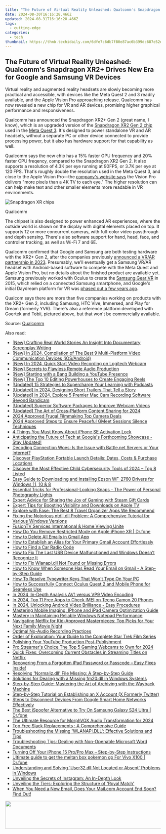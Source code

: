 ```yaml
---
title: "The Future of Virtual Reality Unleashed: Qualcomm's Snapdragon XR2+ Drives New Era for Google and Samsung VR Devices"
date: 2024-08-30T16:16:28.466Z
updated: 2024-08-31T16:16:28.466Z
tags:
  - cutting-edge
categories:
  - tech
thumbnail: https://thmb.techidaily.com/6dfe7c6db7f80e87ac6b399dc687e52e1d331efd7fce0bd5f581a2c33f337372.jpg
---
```


## The Future of Virtual Reality Unleashed: Qualcomm's Snapdragon XR2+ Drives New Era for Google and Samsung VR Devices

Virtual reality and augmented reality headsets are slowly becoming more practical and accessible, with devices like the Meta Quest 2 and 3 readily available, and the Apple Vision Pro approaching release. Qualcomm has now revealed a new chip for VR and AR devices, promising higher graphical performance and responsiveness.

 Qualcomm has announced the Snapdragon XR2+ Gen 2 (great name, I know), which is an upgraded version of the [Snapdragon XR2 Gen 2 chip](https://www.qualcomm.com/products/mobile/snapdragon/xr-vr-ar/snapdragon-xr2-gen-2-platform) used in the [Meta Quest 3](https://article-helps.techidaily.com/new-securing-the-title-top-5-hmds-for-drone-pilots-for-2024/). It's designed to power standalone VR and AR headsets, without a separate PC or other device connected to provide processing power, but it also has hardware support for that capability as well.

 Qualcomm says the new chip has a 15% faster GPU frequency and 20% faster CPU freqency, compared to the Snapdragon XR2 Gen 2\. It also supports a resolution of 4.3K per eye running at 90FPS, or 3.7K per eye at 120 FPS. That's roughly double the resolution used in the Meta Quest 3, and close to the Apple Vision Pro—the [company's website says](https://www.apple.com/apple-vision-pro/) the Vision Pro delivers "more pixels than a 4K TV to each eye." The higher resolution can can help make text and other smaller elements more readable in VR environments.

![Snapdragon XR chips](https://static1.howtogeekimages.com/wordpress/wp-content/uploads/2024/01/snap.jpg) 

Qualcomm

 The chipset is also designed to power enhanced AR experiences, where the outside world is shown on the display with digital elements placed on top. It supports 12 or more concurrent cameras, with full-color video passthrough and depth sensing. There's also software support for hand, head, face, and controller tracking, as well as Wi-Fi 7 and 6E.

 Qualcomm confirmed that Google and Samsung are both testing hardware with the XR2+ Gen 2, after the companies previously [announced a VR/AR partnership in 2023](https://techcrunch.com/2023/02/02/samsung-google-and-qualcomm-are-making-a-mixed-reality-platform/). Presumably, we'll eventually get a Samsung VR/AR headset with Android-based software to compete with the Meta Quest and Apple Vision Pro, but no details about the finished product are available yet. Samsung previously worked with Oculus to create the [Samsung Gear VR](https://www.theverge.com/2015/12/9/9878198/samsung-gear-vr-review-real-world-mainstream) in 2015, which relied on a connected Samsung smartphone, and Google's initial Daydream platform for VR was [phased out a few years ago](https://www.theverge.com/2019/10/16/20915791/google-daydream-samsung-oculus-gear-vr-mobile-vr-platforms-dead).

 Qualcom says there are more than five companies working on products with the XR2+ Gen 2, including Samsung, HTC Vive, Immersed, and Play for Dream (formerly YVR). There's also a reference platform developed with Goertek and Tobii, pictured above, but that won't be commercially available.

 Source: [Qualcomm](https://www.qualcomm.com/news/releases/2024/01/qualcomm-accelerates-new-wave-of-mixed-reality-experiences-with-)

<ins class="adsbygoogle"
     style="display:block"
     data-ad-format="autorelaxed"
     data-ad-client="ca-pub-7571918770474297"
     data-ad-slot="1223367746"></ins>



<ins class="adsbygoogle"
     style="display:block"
     data-ad-client="ca-pub-7571918770474297"
     data-ad-slot="8358498916"
     data-ad-format="auto"
     data-full-width-responsive="true"></ins>

<span class="atpl-alsoreadstyle">Also read:</span>
<div><ul>
<li><a href="https://extra-lessons.techidaily.com/new-crafting-real-world-stories-an-insight-into-documentary-screenplay-writing/"><u>[New] Crafting Real World Stories  An Insight Into Documentary Screenplay Writing</u></a></li>
<li><a href="https://desktop-recording.techidaily.com/new-in-2024-compilation-of-the-best-9-multi-platform-video-communication-devices-iosandroid/"><u>[New] In 2024, Compilation of The Best 9 Multi-Platform Video Communication Devices (iOS/Android)</u></a></li>
<li><a href="https://screen-video-capture.techidaily.com/new-in-2024-quick-start-video-recording-on-logitech-webcam/"><u>[New] In 2024, Quick Start  Video Recording on Logitech Webcam</u></a></li>
<li><a href="https://visual-screen-recording.techidaily.com/new-secrets-to-flawless-remote-audio-production/"><u>[New] Secrets to Flawless Remote Audio Production</u></a></li>
<li><a href="https://youtube-web.techidaily.com/tarting-with-a-bang-building-a-youtube-presence/"><u>[New] Starting with a Bang  Building a YouTube Presence</u></a></li>
<li><a href="https://instagram-clips.techidaily.com/new-the-top-10-editing-powerhouses-to-create-engaging-reels/"><u>[New] The Top 10 Editing Powerhouses to Create Engaging Reels</u></a></li>
<li><a href="https://extra-tips.techidaily.com/updated-15-strategies-to-supercharge-your-learning-with-podcasts/"><u>[Updated] 15 Strategies to Supercharge Your Learning with Podcasts</u></a></li>
<li><a href="https://youtube-sure.techidaily.com/ed-in-2024-designing-short-trailers-that-tell-a-story/"><u>[Updated] In 2024, Designing Short Trailers That Tell a Story</u></a></li>
<li><a href="https://digital-screen-recording.techidaily.com/updated-in-2024-explore-5-premier-mac-cam-recording-software-beyond-bandicam/"><u>[Updated] In 2024, Explore 5 Premier Mac Cam Recording Software Beyond Bandicam</u></a></li>
<li><a href="https://desktop-recording.techidaily.com/updated-superior-software-packages-to-improve-webcam-videos/"><u>[Updated] Superior Software Packages to Improve Webcam Videos</u></a></li>
<li><a href="https://instagram-videos.techidaily.com/updated-the-art-of-cross-platform-content-sharing-for-2024/"><u>[Updated] The Art of Cross-Platform Content Sharing for 2024</u></a></li>
<li><a href="https://some-knowledge.techidaily.com/2024-approved-frugal-filmmaking-top-camera-deals/"><u>2024 Approved  Frugal Filmmaking  Top Camera Deals</u></a></li>
<li><a href="https://screen-recording.techidaily.com/2024-approved-steps-to-ensure-peaceful-gmeet-sessions-silence-techniques/"><u>2024 Approved  Steps to Ensure Peaceful GMeet Sessions  Silence Techniques</u></a></li>
<li><a href="https://activate-lock.techidaily.com/4-things-you-must-know-about-iphone-se-activation-lock-by-drfone-ios/"><u>4 Things You Must Know About iPhone SE Activation Lock</u></a></li>
<li><a href="https://tech-recovery.techidaily.com/anticipating-the-future-of-tech-at-googles-forthcoming-showcase-stay-updated/"><u>Anticipating the Future of Tech at Google's Forthcoming Showcase - Stay Updated!</u></a></li>
<li><a href="https://tech-recovery.techidaily.com/decoding-connection-woes-is-the-issue-with-battlenet-servers-or-your-internet/"><u>Decoding Connection Woes: Is the Issue with Battle.net Servers or Your Internet?</u></a></li>
<li><a href="https://tech-recovery.techidaily.com/discover-playstation-portable-launch-details-dates-costs-and-purchase-locations/"><u>Discover PlayStation Portable Launch Details: Dates, Costs & Purchase Locations</u></a></li>
<li><a href="https://tech-recovery.techidaily.com/1722883270849-discover-the-most-effective-child-cybersecurity-tools-of-2024-top-8-listed/"><u>Discover the Most Effective Child Cybersecurity Tools of 2024 – Top 8 Listed</u></a></li>
<li><a href="https://driver-download.techidaily.com/easy-guide-to-downloading-and-installing-epson-wf-2760-drivers-for-windows-11-10-and-8/"><u>Easy Guide to Downloading and Installing Epson WF-2760 Drivers for Windows 11, 10 & 8</u></a></li>
<li><a href="https://tech-recovery.techidaily.com/essential-tricks-for-professional-looking-snaps-the-power-of-personal-photography-lights/"><u>Essential Tricks for Professional-Looking Snaps - The Power of Personal Photography Lights</u></a></li>
<li><a href="https://tech-recovery.techidaily.com/expert-advice-for-sharing-the-joy-of-gaming-with-steam-gift-cards/"><u>Expert Advice for Sharing the Joy of Gaming with Steam Gift Cards</u></a></li>
<li><a href="https://tech-recovery.techidaily.com/expert-tips-for-boosting-visibility-and-downloads-on-apple-tv/"><u>Expert Tips for Boosting Visibility and Downloads on Apple TV</u></a></li>
<li><a href="https://tech-recovery.techidaily.com/explore-with-ease-the-best-8-travel-organizer-apps-we-recommend/"><u>Explore with Ease: The Best 8 Travel Organizer Apps We Recommend</u></a></li>
<li><a href="https://tech-recovery.techidaily.com/fixing-the-notorious-ntdlldll-problem-a-comprehensive-tutorial-for-various-windows-versions/"><u>Fixing the Notorious ntdll.dll Problem: A Comprehensive Tutorial for Various Windows Versions</u></a></li>
<li><a href="https://extra-lessons.techidaily.com/fusiontv-services-international-and-home-viewing-unite/"><u>FusionTV Services  International & Home Viewing Unite</u></a></li>
<li><a href="https://iphone-unlock.techidaily.com/how-do-you-remove-restricted-mode-on-apple-iphone-xr-drfone-by-drfone-ios/"><u>How Do You Remove Restricted Mode on Apple iPhone XR | Dr.fone</u></a></li>
<li><a href="https://tech-recovery.techidaily.com/how-to-delete-all-emails-in-gmail-app/"><u>How to Delete All Emails in Gmail App</u></a></li>
<li><a href="https://tech-recovery.techidaily.com/how-to-establish-an-alias-for-your-primary-gmail-account-effortlessly/"><u>How to Establish an Alias for Your Primary Gmail Account Effortlessly</u></a></li>
<li><a href="https://tech-recovery.techidaily.com/how-to-find-a-car-radio-code/"><u>How to Find a Car Radio Code</u></a></li>
<li><a href="https://driver-error.techidaily.com/how-to-fix-the-last-usb-device-malfunctioned-and-windows-doesnt-recognize-it/"><u>How to Fix The Last USB Device Malfunctioned and Windows Doesn’t Recognize It</u></a></li>
<li><a href="https://tech-recovery.techidaily.com/how-to-fix-wlanapidll-not-found-or-missing-errors/"><u>How to Fix Wlanapi.dll Not Found or Missing Errors</u></a></li>
<li><a href="https://tech-recovery.techidaily.com/how-to-know-when-someone-has-read-your-email-on-gmail-a-step-by-step-guide/"><u>How to Know When Someone Has Read Your Email on Gmail - A Step-by-Step Guide</u></a></li>
<li><a href="https://tech-recovery.techidaily.com/how-to-resolve-typewriter-keys-that-wont-type-on-your-pc/"><u>How To Resolve Typewriter Keys That Won't Type On Your PC</u></a></li>
<li><a href="https://tech-recovery.techidaily.com/how-to-successfully-connect-oculus-quest-2-and-mobile-phone-for-seamless-use/"><u>How to Successfully Connect Oculus Quest 2 and Mobile Phone for Seamless Use</u></a></li>
<li><a href="https://some-knowledge.techidaily.com/in-2024-in-depth-analysis-av1-versus-vp9-video-encoding/"><u>In 2024, In-Depth Analysis  AV1 versus VP9 Video Encoding</u></a></li>
<li><a href="https://sim-unlock.techidaily.com/in-2024-top-11-free-apps-to-check-imei-on-tecno-camon-20-phones-by-drfone-android/"><u>In 2024, Top 11 Free Apps to Check IMEI on Tecno Camon 20 Phones</u></a></li>
<li><a href="https://some-skills.techidaily.com/in-2024-unlocking-android-video-brilliance-easy-procedures/"><u>In 2024, Unlocking Android Video Brilliance - Easy Procedures</u></a></li>
<li><a href="https://tech-recovery.techidaily.com/mastering-mobile-imaging-iphone-and-ipad-camera-optimization-guide/"><u>Mastering Mobile Imaging: IPhone and iPad Camera Optimization Guide</u></a></li>
<li><a href="https://win11-tips.techidaily.com/mastery-in-maintaining-reliable-windows-notepad-performance/"><u>Mastery in Maintaining Reliable Windows Notepad Performance</u></a></li>
<li><a href="https://tech-recovery.techidaily.com/navigating-netflix-for-kid-approved-masterpieces-top-picks-for-your-next-family-movie-night/"><u>Navigating Netflix for Kid-Approved Masterpieces: Top Picks for Your Next Family Movie Night</u></a></li>
<li><a href="https://desktop-recording.techidaily.com/optimal-no-audio-recording-practices/"><u>Optimal No-Audio Recording Practices</u></a></li>
<li><a href="https://tech-recovery.techidaily.com/order-of-exploration-your-guide-to-the-complete-star-trek-film-series/"><u>Order of Exploration: Your Guide to the Complete Star Trek Film Series</u></a></li>
<li><a href="https://youtube-clips.techidaily.com/polishing-your-youtube-production-post-publishment/"><u>Polishing Your YouTube Production Post-Publishment</u></a></li>
<li><a href="https://video-capture.techidaily.com/pro-streamers-choice-the-top-5-gaming-webcams-to-own-for-2024/"><u>Pro Streamer's Choice  The Top 5 Gaming Webcams to Own for 2024</u></a></li>
<li><a href="https://tech-recovery.techidaily.com/quick-fixes-overcoming-current-obstacles-in-streaming-titles-on-netflix/"><u>Quick Fixes: Overcoming Current Obstacles in Streaming Titles on Netflix</u></a></li>
<li><a href="https://tech-recovery.techidaily.com/recovering-from-a-forgotten-ipad-password-or-passcode-easy-fixes-inside/"><u>Recovering From a Forgotten iPad Password or Passcode – Easy Fixes Inside!</u></a></li>
<li><a href="https://tech-recovery.techidaily.com/resolving-normalizdll-file-missing-a-step-by-step-guide/"><u>Resolving 'Normaliz.dll' File Missing: A Step-by-Step Guide</u></a></li>
<li><a href="https://tech-recovery.techidaily.com/solutions-for-dealing-with-a-missing-fm20dll-in-windows-systems/"><u>Solutions for Dealing with a Missing fm20.dll in Windows Systems</u></a></li>
<li><a href="https://tech-recovery.techidaily.com/step-by-step-guide-mastering-the-art-of-archiving-with-the-wayback-machine/"><u>Step-by-Step Guide: Mastering the Art of Archiving with the Wayback Machine</u></a></li>
<li><a href="https://tech-recovery.techidaily.com/step-by-step-tutorial-on-establishing-an-x-account-x-formerly-twitter/"><u>Step-by-Step Tutorial on Establishing an X Account (X Formerly Twitter)</u></a></li>
<li><a href="https://tech-recovery.techidaily.com/steps-to-disconnect-devices-from-google-smart-home-networks-effectively/"><u>Steps to Disconnect Devices From Google Smart Home Networks Effectively</u></a></li>
<li><a href="https://change-location.techidaily.com/the-best-ispoofer-alternative-to-try-on-samsung-galaxy-s24-ultra-drfone-by-drfone-virtual-android/"><u>The Best iSpoofer Alternative to Try On Samsung Galaxy S24 Ultra | Dr.fone</u></a></li>
<li><a href="https://some-guidance.techidaily.com/the-ultimate-resource-for-morphvox-audio-transformation-for-2024/"><u>The Ultimate Resource for MorphVOX Audio Transformation for 2024</u></a></li>
<li><a href="https://tech-recovery.techidaily.com/top-free-slack-replacements-a-comprehensive-guide/"><u>Top Free Slack Replacements : A Comprehensive Guide</u></a></li>
<li><a href="https://tech-recovery.techidaily.com/troubleshooting-the-missing-wlanapidll-effective-solutions-and-tips/"><u>Troubleshooting the Missing 'WLANAPI.DLL': Effective Solutions and Tips</u></a></li>
<li><a href="https://tech-recovery.techidaily.com/troubleshooting-tips-dealing-with-non-openable-microsoft-word-documents/"><u>Troubleshooting Tips: Dealing with Non-Openable Microsoft Word Documents</u></a></li>
<li><a href="https://tech-recovery.techidaily.com/turning-off-your-iphone-15-propro-max-step-by-step-instructions/"><u>Turning Off Your iPhone 15 Pro/Pro Max – Step-by-Step Instructions</u></a></li>
<li><a href="https://change-location.techidaily.com/ultimate-guide-to-get-the-meltan-box-pokemon-go-for-vivo-x100-drfone-by-drfone-virtual-android/"><u>Ultimate guide to get the meltan box pokemon go For Vivo X100 | Dr.fone</u></a></li>
<li><a href="https://tech-recovery.techidaily.com/understanding-and-solving-user32dll-not-located-or-absent-problems-in-windows/"><u>Understanding and Solving 'User32.dll Not Located or Absent' Problems in Windows</u></a></li>
<li><a href="https://tech-recovery.techidaily.com/unveiling-the-secrets-of-instagram-an-in-depth-look/"><u>Unveiling the Secrets of Instagram: An In-Depth Look</u></a></li>
<li><a href="https://tech-recovery.techidaily.com/unveiling-the-tiers-exploring-the-structure-of-royal-match/"><u>Unveiling the Tiers: Exploring the Structure of 'Royal Match'</u></a></li>
<li><a href="https://tech-recovery.techidaily.com/when-you-need-a-new-email-does-your-mailcom-account-end-soon-find-out/"><u>When You Need a New Email, Does Your Mail.com Account End Soon? Find Out!</u></a></li>
</ul></div>

<!-- affiliate ads begin -->
<a href="https://aligracehair.sjv.io/c/5597632/2087267/19272" target="_top" id="2087267"><img src="//a.impactradius-go.com/display-ad/19272-2087267" border="0" alt="" width="728" height="90"/></a><img height="0" width="0" src="https://imp.pxf.io/i/5597632/2087267/19272" style="position:absolute;visibility:hidden;" border="0" />
<!-- affiliate ads end -->